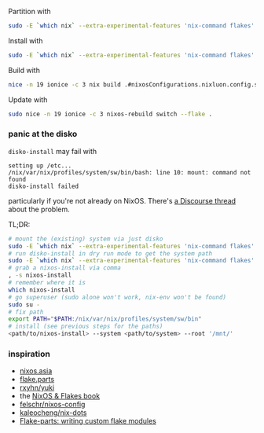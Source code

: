 Partition with

```sh
sudo -E `which nix` --extra-experimental-features 'nix-command flakes' run -vL github:nix-community/disko/latest -- --flake .#nixluon --mode destroy,format,mount
```

Install with

```sh
sudo -E `which nix` --extra-experimental-features 'nix-command flakes' run -vL github:nix-community/disko/latest#disko-install -- --flake .#nixluon --disk main <path/to/disk>
```

Build with

```sh
nice -n 19 ionice -c 3 nix build .#nixosConfigurations.nixluon.config.system.build.toplevel
```

Update with

```sh
sudo nice -n 19 ionice -c 3 nixos-rebuild switch --flake .
```

### panic at the disko

`disko-install` may fail with
```
setting up /etc...
/nix/var/nix/profiles/system/sw/bin/bash: line 10: mount: command not found
disko-install failed
```
particularly if you're not already on NixOS.
There's [a Discourse thread](https://discourse.nixos.org/t/nixos-install-mount-command-not-found/59197) about the problem.

TL;DR:
```bash
# mount the (existing) system via just disko
sudo -E `which nix` --extra-experimental-features 'nix-command flakes' run -vL github:nix-community/disko/latest -- --flake .#nixluon --mode mount
# run disko-install in dry run mode to get the system path
sudo -E `which nix` --extra-experimental-features 'nix-command flakes' run -vL github:nix-community/disko/latest#disko-install -- --flake .#nixluon --disk main /dev/sda --dry-run
# grab a nixos-install via comma
, -s nixos-install
# remember where it is
which nixos-install
# go superuser (sudo alone won't work, nix-env won't be found)
sudo su -
# fix path
export PATH="$PATH:/nix/var/nix/profiles/system/sw/bin"
# install (see previous steps for the paths)
<path/to/nixos-install> --system <path/to/system> --root '/mnt/'
```

### inspiration

- [nixos.asia](https://nixos.asia/en/configuration-as-flake)
- [flake.parts](https://flake.parts/module-arguments)
- [rxyhn/yuki](https://github.com/rxyhn/yuki/blob/2fcbd0c1cde5fcd6e2236b0aa90c72629dbb3740/flake.nix)
- the [NixOS & Flakes book](https://nixos-and-flakes.thiscute.world/nixos-with-flakes/nixos-flake-configuration-explained)
- [felschr/nixos-config](https://github.com/felschr/nixos-config)
- [kaleocheng/nix-dots](https://github.com/kaleocheng/nix-dots)
- [Flake-parts: writing custom flake modules](https://www.vtimofeenko.com/posts/flake-parts-writing-custom-flake-modules/)
